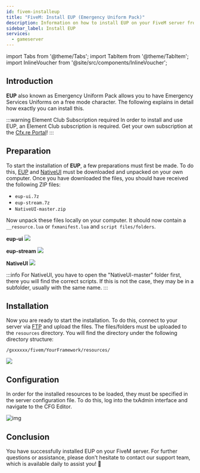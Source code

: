 ```yaml
---
id: fivem-installeup
title: "FiveM: Install EUP (Emergency Uniform Pack)"
description: Information on how to install EUP on your FiveM server from ZAP-Hosting.com - ZAP-Hosting.com documentation
sidebar_label: Install EUP
services:
  - gameserver
---
```


import Tabs from '@theme/Tabs';
import TabItem from '@theme/TabItem';
import InlineVoucher from '@site/src/components/InlineVoucher';



## Introduction

**EUP** also known as Emergency Uniform Pack allows you to have Emergency Services Uniforms on a free mode character. The following explains in detail how exactly you can install this. 

:::warning Element Club Subscription required
In order to install and use EUP, an Element Club subscription is required. Get your own subscription at the [Cfx.re Portal](https://portal.cfx.re/subscriptions/element-club)! 
:::

<InlineVoucher />



## Preparation

To start the installation of **EUP**, a few preparations must first be made. To do this, [EUP](https://forum.cfx.re/t/emergency-uniform-pack-client-server-sided-easy-install-update-5-0-announcement/97599) and [NativeUI](https://github.com/FrazzIe/NativeUILua/archive/master.zip) must be downloaded and unpacked on your own computer. Once you have downloaded the files, you should have received the following ZIP files:

- `eup-ui.7z`
- `eup-stream.7z` 
- `NativeUI-master.zip`

Now unpack these files locally on your computer. It should now contain a `__resource.lua` or `fxmanifest.lua` and `script files/folders`.

**eup-ui**
![](https://screensaver01.zap-hosting.com/index.php/s/PjXPtC49ZAkiD87/preview)

**eup-stream**
![](https://screensaver01.zap-hosting.com/index.php/s/y4HNTngCjkg8n44/preview)

**NativeUI**
![](https://screensaver01.zap-hosting.com/index.php/s/EwdgkfA5qjWNAYj/preview)

:::info
For NativeUI, you have to open the "NativeUI-master" folder first, there you will find the correct scripts. If this is not the case, they may be in a subfolder, usually with the same name.
:::

## Installation
Now you are ready to start the installation. To do this, connect to your server via [FTP](gameserver-ftpaccess.md) and upload the files. The files/folders must be uploaded to the `resources` directory. You will find the directory under the following directory structure: 

```
/gxxxxxx/fivem/YourFramework/resources/
```

![](https://screensaver01.zap-hosting.com/index.php/s/qFtS6sJHy67Y773/preview)



## Configuration

In order for the installed resources to be loaded, they must be specified in the server configuration file. To do this, log into the txAdmin interface and navigate to the CFG Editor. 

![img](https://screensaver01.zap-hosting.com/index.php/s/xQgkC5npHji4ArM/download)



## Conclusion

You have successfully installed EUP on your FiveM server. For further questions or assistance, please don't hesitate to contact our support team, which is available daily to assist you! 🙂

